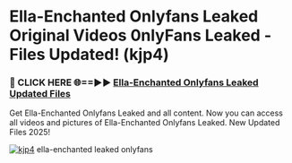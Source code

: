 # Ella-Enchanted Onlyfans Leaked Original Videos 0nlyFans Leaked - Files Updated! (kjp4)

<h3>🔴 CLICK HERE 🌐==►► <a href="https://tinyurl.com/2jnfzry5" rel="nofollow">Ella-Enchanted Onlyfans Leaked Updated Files</a></h3>

Get Ella-Enchanted Onlyfans Leaked and all content. Now you can access all videos and pictures of Ella-Enchanted Onlyfans Leaked. New Updated Files 2025!

[![kjp4](https://i.imgur.com/GyGTBgg.gif)](https://tinyurl.com/2jnfzry5)
ella-enchanted leaked onlyfans
